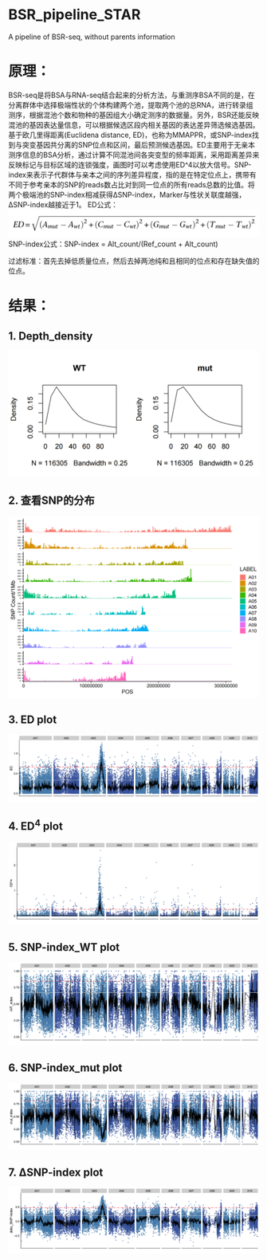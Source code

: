 # BSR_pipeline_STAR
A pipeline of BSR-seq, without parents information
# 原理：
BSR-seq是将BSA与RNA-seq结合起来的分析方法，与重测序BSA不同的是，在分离群体中选择极端性状的个体构建两个池，提取两个池的总RNA，进行转录组测序，根据混池个数和物种的基因组大小确定测序的数据量。另外，BSR还能反映混池的基因表达量信息，可以根据候选区段内相关基因的表达差异筛选候选基因。基于欧几里得距离(Euclidena distance, ED)，也称为MMAPPR，或SNP-index找到与突变基因共分离的SNP位点和区间，最后预测候选基因。ED主要用于无亲本测序信息的BSA分析，通过计算不同混池间各突变型的频率距离，采用距离差异来反映标记与目标区域的连锁强度，画图时可以考虑使用ED^4以放大信号。SNP-index来表示子代群体与亲本之间的序列差异程度，指的是在特定位点上，携带有不同于参考亲本的SNP的reads数占比对到同一位点的所有reads总数的比值。将两个极端池的SNP-index相减获得ΔSNP-index，Marker与性状关联度越强，ΔSNP-index越接近于1。
ED公式：![image](https://github.com/LiuBinhahaha/Figs/blob/main/BSR_pipeline/ED1.png)
SNP-index公式：SNP-index = Alt_count/(Ref_count + Alt_count)

过滤标准：首先去掉低质量位点，然后去掉两池纯和且相同的位点和存在缺失值的位点。

# 结果：
## 1. Depth_density
![image](https://github.com/LiuBinhahaha/Figs/blob/main/BSR_pipeline/depth_desity.png)

## 2. 查看SNP的分布
![image](https://github.com/LiuBinhahaha/Figs/blob/main/BSR_pipeline/SNP_distribution_histogram.png)

## 3. ED plot
![image](https://github.com/LiuBinhahaha/Figs/blob/main/BSR_pipeline/SWL6_ED.png)

## 4. ED<sup>4</sup> plot
![image](https://github.com/LiuBinhahaha/Figs/blob/main/BSR_pipeline/SWL6_ED4.png)

## 5. SNP-index_WT plot
![image](https://github.com/LiuBinhahaha/Figs/blob/main/BSR_pipeline/SWL6_WT_index.png)

## 6. SNP-index_mut plot
![image](https://github.com/LiuBinhahaha/Figs/blob/main/BSR_pipeline/SWL6_mut_index.png)

## 7. ΔSNP-index plot
![image](https://github.com/LiuBinhahaha/Figs/blob/main/BSR_pipeline/SWL6_delta_SNP-index.png)
